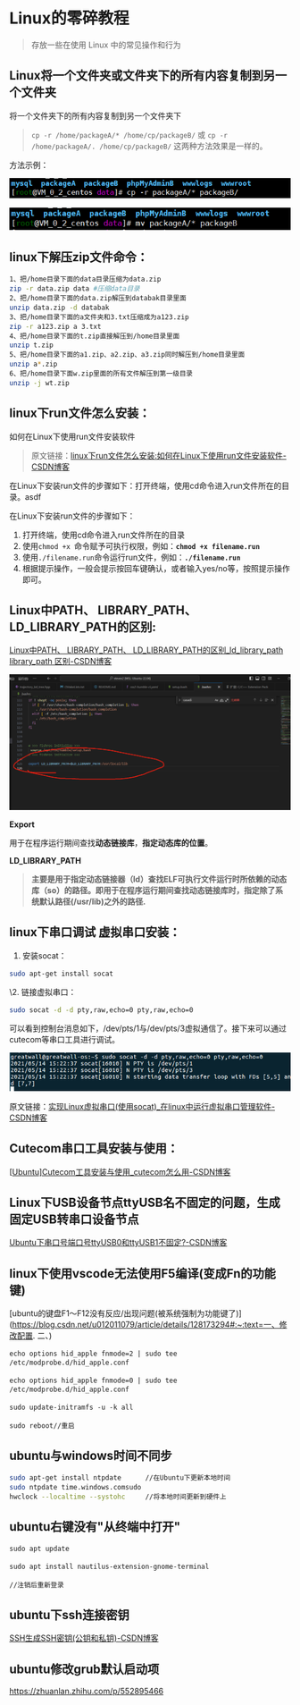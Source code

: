 # Linux的零碎教程

> 存放一些在使用 Linux 中的常见操作和行为

## **Linux将一个文件夹或文件夹下的所有内容复制到另一个文件夹**

将一个文件夹下的所有内容复制到另一个文件夹下

> `cp -r /home/packageA/* /home/cp/packageB/` 或 `cp -r /home/packageA/. /home/cp/packageB/` 这两种方法效果是一样的。

方法示例：

![img](images/-17532535766504.png)

![img](images/-17532535766501.png)

## **linux下解压zip文件命令：**

```Bash
1、把/home目录下面的data目录压缩为data.zip
zip -r data.zip data #压缩data目录
2、把/home目录下面的data.zip解压到databak目录里面
unzip data.zip -d databak
3、把/home目录下面的a文件夹和3.txt压缩成为a123.zip
zip -r a123.zip a 3.txt
4、把/home目录下面的t.zip直接解压到/home目录里面
unzip t.zip
5、把/home目录下面的a1.zip、a2.zip、a3.zip同时解压到/home目录里面
unzip a*.zip
6、把/home目录下面w.zip里面的所有文件解压到第一级目录
unzip -j wt.zip
```

## linux下run文件怎么安装：

如何在Linux下使用run文件安装软件

> 原文链接：[linux下run文件怎么安装:如何在Linux下使用run文件安装软件-CSDN博客](https://blog.csdn.net/weixin_44591885/article/details/133082715)

在Linux下安装run文件的步骤如下：打开终端，使用cd命令进入run文件所在的目录。asdf

在Linux下安装run文件的步骤如下：

1. 打开终端，使用cd命令进入run文件所在的目录
2. 使用`chmod +x `命令赋予可执行权限，例如：**`chmod +x filename.run`**
3. 使用`./filename.run`命令运行run文件，例如：**`./filename.run`**
4. 根据提示操作，一般会提示按回车键确认，或者输入yes/no等，按照提示操作即可。

## **Linux中PATH、 LIBRARY_PATH、 LD_LIBRARY_PATH的区别:**

[Linux中PATH、 LIBRARY_PATH、 LD_LIBRARY_PATH的区别_ld_library_path library_path 区别-CSDN博客](https://blog.csdn.net/weixin_48859611/article/details/113986310)

![img](images/-17532535766502.png)

**Export** 

用于在程序运行期间查找**动态链接库**，**指定动态库的位置**。

**LD_LIBRARY_PATH**

> **主要是用于指定动态链接器（ld）查找****ELF****可执行文件运行时所依赖的动态库（so）的路径。即用于在程序运行期间查找****动态链接库****时，指定除了系统默认路径(/usr/lib)之外的路径.**

## **linux下串口调试 虚拟串口安装：**

1. 安装socat：

```Bash
sudo apt-get install socat
```

\2. 链接虚拟串口：

```Bash
sudo socat -d -d pty,raw,echo=0 pty,raw,echo=0
```

可以看到控制台消息如下，/dev/pts/1与/dev/pts/3虚拟通信了。接下来可以通过cutecom等串口工具进行调试。

![img](images/-17532535766503.png)

原文链接：[实现Linux虚拟串口(使用socat)_在linux中运行虚拟串口管理软件-CSDN博客](https://blog.csdn.net/yaojinjian1995/article/details/116793505)

## **Cutecom串口工具安装与使用：**

[[Ubuntu\]Cutecom工具安装与使用_cutecom怎么用-CSDN博客](https://blog.csdn.net/weixin_49553049/article/details/114877684?ops_request_misc=&request_id=&biz_id=102&utm_term=ubuntu安装cutecom&utm_medium=distribute.pc_search_result.none-task-blog-2allsobaiduwebdefault-1-114877684.nonecase&spm=1018.2226.3001.4187)

## **Linux下USB设备节点ttyUSB名不固定的问题，生成固定USB转串口设备节点**

[Ubuntu下串口号端口号ttyUSB0和ttyUSB1不固定?-CSDN博客](https://blog.csdn.net/m0_37827405/article/details/89287876?ops_request_misc=&request_id=&biz_id=102&utm_term=固定dev/ttyusb0串口发数据每次固定的对应的USB口&utm_medium=distribute.pc_search_result.none-task-blog-2~all~sobaiduweb~default-1-89287876.nonecase)

## linux下使用vscode无法使用F5编译(变成Fn的功能键)

[ubuntu的键盘F1～F12没有反应/出现问题(被系统强制为功能键了)](https://blog.csdn.net/u012011079/article/details/128173294#:~:text=一、修改配置. 二、)

```Shell
echo options hid_apple fnmode=2 | sudo tee /etc/modprobe.d/hid_apple.conf

echo options hid_apple fnmode=0 | sudo tee /etc/modprobe.d/hid_apple.conf

sudo update-initramfs -u -k all

sudo reboot//重启
```

## ubuntu与windows时间不同步

```Bash
sudo apt-get install ntpdate      //在Ubuntu下更新本地时间
sudo ntpdate time.windows.comsudo 
hwclock --localtime --systohc     //将本地时间更新到硬件上
```

## ubuntu右键没有"从终端中打开"

```Shell
sudo apt update

sudo apt install nautilus-extension-gnome-terminal

//注销后重新登录
```

## ubuntu下ssh连接密钥

[SSH生成SSH密钥(公钥和私钥)-CSDN博客](https://blog.csdn.net/qq_43420088/article/details/139775270)

## ubuntu修改grub默认启动项

https://zhuanlan.zhihu.com/p/552895466